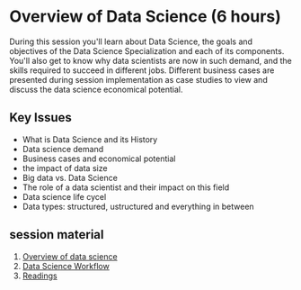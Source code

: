 # Overview of Data Science (6 hours)
During this session you'll learn about Data Science, the goals and objectives of the Data Science Specialization and each of its components. You'll also get to know why data scientists are now in such demand, and the skills required to succeed in different jobs. Different business cases are presented during session implementation as case studies to view and discuss the data science economical potential.
## Key Issues
* What is Data Science and its History
* Data science demand
* Business cases and economical potential
* the impact of data size
* Big data vs. Data Science
* The role of a data scientist and their impact on this field
* Data science life cycel
* Data types: structured, ustructured and everything in between

## session material
1. [Overview of data science](https://github.com/Abdel-Razzak/DSF/blob/1-Introduction-to-Data-Science/Overview%20of%20Data%20Science.ipynb)
2. [Data Science Workflow](https://github.com/Abdel-Razzak/DSF/blob/1-Introduction-to-Data-Science/Data%20Science%20Workflow1.ipynb)
3. [Readings](https://github.com/Abdel-Razzak/DSF/tree/1-Introduction-to-Data-Science/Material)
